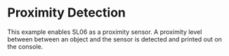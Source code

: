 Proximity Detection
====================

This example enables SL06 as a proximity sensor. A proximity level between between an object and the sensor is detected and printed out on the console.
